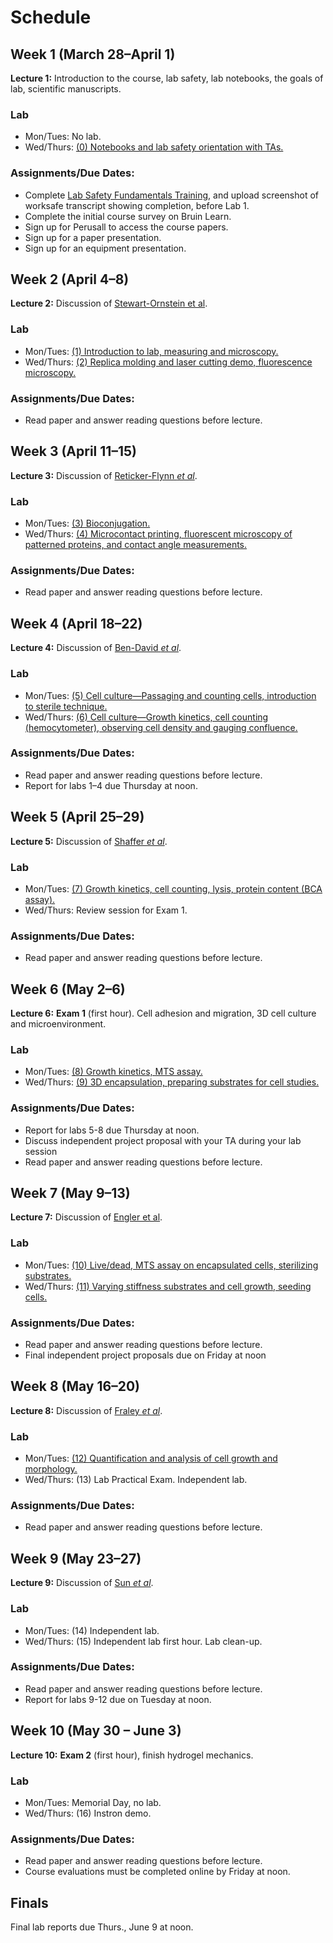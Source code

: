 # Schedule

## Week 1 (March 28–April 1)

**Lecture 1:** Introduction to the course, lab safety, lab notebooks, the goals of lab, scientific manuscripts.

### Lab

- Mon/Tues: No lab.
- Wed/Thurs: [(0) Notebooks and lab safety orientation with TAs.](lab0.html)

### Assignments/Due Dates:

- Complete [Lab Safety Fundamentals Training](https://worksafe.ucla.edu/), and upload screenshot of worksafe transcript showing completion, before Lab 1.
- Complete the initial course survey on Bruin Learn.
- Sign up for Perusall to access the course papers.
- Sign up for a paper presentation.
- Sign up for an equipment presentation.

## Week 2 (April 4–8)

**Lecture 2:** Discussion of [Stewart-Ornstein et al](https://doi.org/10.1016/j.cels.2017.09.012).

### Lab

- Mon/Tues: [(1) Introduction to lab, measuring and microscopy.](lab1.html)
- Wed/Thurs: [(2) Replica molding and laser cutting demo, fluorescence microscopy.](lab2.html)

### Assignments/Due Dates:

- Read paper and answer reading questions before lecture.

## Week 3 (April 11–15)

**Lecture 3:** Discussion of [Reticker-Flynn *et al*](https://doi.org/10.1038/ncomms2128).

### Lab

- Mon/Tues: [(3) Bioconjugation.](lab3.html)
- Wed/Thurs: [(4) Microcontact printing, fluorescent microscopy of patterned proteins, and contact angle measurements.](lab4.html)

### Assignments/Due Dates:

- Read paper and answer reading questions before lecture.

## Week 4 (April 18–22)

**Lecture 4:** Discussion of [Ben-David *et al*](https://doi.org/10.1038/s41586-018-0409-3).

### Lab

- Mon/Tues: [(5) Cell culture—Passaging and counting cells, introduction to sterile technique.](lab5.html)
- Wed/Thurs: [(6) Cell culture—Growth kinetics, cell counting (hemocytometer), observing cell density and gauging confluence.](lab6.html)

### Assignments/Due Dates:

- Read paper and answer reading questions before lecture.
- Report for labs 1–4 due Thursday at noon.

## Week 5 (April 25–29)

**Lecture 5:** Discussion of [Shaffer *et al*](https://www.nature.com/articles/nature22794).

### Lab

- Mon/Tues: [(7) Growth kinetics, cell counting, lysis, protein content (BCA assay).](lab7.html)
- Wed/Thurs: Review session for Exam 1.

### Assignments/Due Dates:

- Read paper and answer reading questions before lecture.

## Week 6 (May 2–6)

**Lecture 6:** **Exam 1** (first hour). Cell adhesion and migration, 3D cell culture and microenvironment.

### Lab

- Mon/Tues: [(8) Growth kinetics, MTS assay.](lab8.html)
- Wed/Thurs: [(9) 3D encapsulation, preparing substrates for cell studies.](lab9.html)

### Assignments/Due Dates:

- Report for labs 5-8 due Thursday at noon.
- Discuss independent project proposal with your TA during your lab session
- Read paper and answer reading questions before lecture.

## Week 7 (May 9–13)

**Lecture 7:** Discussion of [Engler et al](https://doi.org/10.1016/j.cell.2006.06.044).

### Lab

- Mon/Tues: [(10) Live/dead, MTS assay on encapsulated cells, sterilizing substrates.](labA.html)
- Wed/Thurs: [(11) Varying stiffness substrates and cell growth, seeding cells.](labB.html)

### Assignments/Due Dates:

- Read paper and answer reading questions before lecture.
- Final independent project proposals due on Friday at noon

## Week 8 (May 16–20)

**Lecture 8:** Discussion of [Fraley *et al*](https://www.nature.com/articles/ncb2062).

### Lab

- Mon/Tues: [(12) Quantification and analysis of cell growth and morphology.](labC.html)
- Wed/Thurs: (13) Lab Practical Exam. Independent lab.

### Assignments/Due Dates:

- Read paper and answer reading questions before lecture.

## Week 9 (May 23–27)

**Lecture 9:** Discussion of [Sun *et al*](http://www.nature.com/doifinder/10.1038/nature11409).

### Lab

- Mon/Tues: (14) Independent lab.
- Wed/Thurs: (15) Independent lab first hour. Lab clean-up.  

### Assignments/Due Dates:

- Read paper and answer reading questions before lecture.
- Report for labs 9-12 due on Tuesday at noon.

## Week 10 (May 30 – June 3)

**Lecture 10:** **Exam 2** (first hour), finish hydrogel mechanics.

### Lab

- Mon/Tues: Memorial Day, no lab.
- Wed/Thurs: (16) Instron demo.

### Assignments/Due Dates:

- Read paper and answer reading questions before lecture.
- Course evaluations must be completed online by Friday at noon.

## Finals

Final lab reports due Thurs., June 9 at noon.
